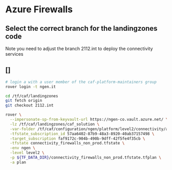 
# Azure Firewalls

## Select the correct branch for the landingzones code

Note you need to adjust the branch 2112.int to deploy the connectivity services

## []

```bash
# login a with a user member of the caf-platform-maintainers group
rover login -t ngen.it

cd /tf/caf/landingzones
git fetch origin
git checkout 2112.int

rover \
  --impersonate-sp-from-keyvault-url https://ngen-co.vault.azure.net/ \
  -lz /tf/caf/landingzones/caf_solution \
  -var-folder /tf/caf/configuration/ngen/platform/level2/connectivity/azurerm_firewalls/non_prod \
  -tfstate_subscription_id 57aa6402-87b9-48a3-8920-40ab37157498 \
  -target_subscription faf9172c-904b-490b-9dff-42f5fe4f35cb \
  -tfstate connectivity_firewalls_non_prod.tfstate \
  -env ngen \
  -level level2 \
  -p ${TF_DATA_DIR}/connectivity_firewalls_non_prod.tfstate.tfplan \
  -a plan

```

